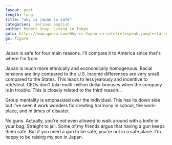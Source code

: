 ```yaml
---
layout: post
length: long
title: "why is japan so safe"
categories:  serious english
author: Robert Gray, Living in Tokyo
goto: https://www.quora.com/Why-is-Japan-so-safe?ref=speak.junglestar.org
go: figure
---
```

Japan is safe for four main reasons. I'll compare it to America since that's where I'm from:

Japan is much more ethnically and economically homogenous. Racial tensions are tiny compared to the U.S. Income differences are very small compared to the States. This leads to less jealousy and incentive to rob/steal. CEOs don't take multi-million dollar bonuses when the company is in trouble. This is closely related to the third reason...

Group mentality is emphasized over the individual. This has its down side but I've seen it work wonders for creating harmony in school, the work-place, and in times of disaster.

No guns. Actually, you're not even allowed to walk around with a knife in your bag. Straight to jail. Some of my friends argue that having a gun keeps them safe. But if you need a gun to be safe, you're not in a safe place. I'm happy to be raising my son in Japan.
